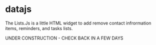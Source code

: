 # datajs
The Lists.Js is a little HTML widget to add remove contact infrormation items, reminders, and tasks lists.

UNDER CONSTRUCTION - CHECK BACK IN A FEW DAYS
